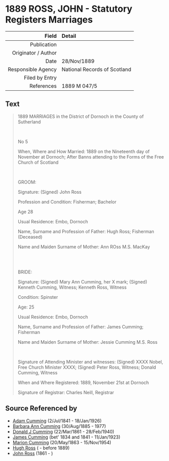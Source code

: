 ﻿---
layout: page
permalink: /sources/s75160785
---

# 1889 ROSS, JOHN - Statutory Registers Marriages

Field | Detail
---:|:---
Publication | 
Originator / Author | 
Date | 28/Nov/1889
Responsible Agency | National Records of Scotland
Filed by Entry | 
References | 1889 M 047/5

## Text

> 1889 MARRIAGES in the District of Dornoch in the County of Sutherland
>
> <br/>
>
> No 5
>
> When, Where and How Married: 1889 on the Nineteenth day of November at Dornoch; After Banns attending to the Forms of the Free Church of Scotland
>
> <br/>
>
> GROOM:
>
> Signature: (Signed) John Ross
>
> Profession and Condition: Fisherman; Bachelor
>
> Age 28
>
> Usual Residence: Embo, Dornoch
>
> Name, Surname and Profession of Father: Hugh Ross; Fisherman (Deceased)
>
> Name and Maiden Surname of Mother: Ann ROss M.S. MacKay
>
> <br/>
>
> <br/>
>
> BRIDE:
>
> Signature: (Signed) Mary Ann Cumming, her X mark; (Signed) Kenneth Cumming, Witness; Kenneth Ross, Witness
>
> Condition: Spinster
>
> Age: 25
>
> Usual Residence: Embo, Dornoch
>
> Name, Surname and Profession of Father: James Cumming; Fisherman
>
> Name and Maiden Surname of Mother: Jessie Cumming M.S. Ross
>
> <br/>
>
> Signature of Attending Minister and witnesses: (Signed) XXXX Nobel, Free Church Minister XXXX; (Signed) Peter Ross, Witness; Donald Cumming, Witness
>
> When and Where Registered: 1889, November 21st at Dornoch
>
> Signature of Registrar: Charles Neill, Registrar
>

## Source Referenced by

* [Adam Cumming](../people/@55409960@-adam-cumming-b1841-7-2-d1926-1-18.md) (2/Jul/1841 - 18/Jan/1926)
* [Barbara Ann Cumming](../people/@57039529@-barbara-ann-cumming-b1885-8-30-d1977.md) (30/Aug/1885 - 1977)
* [Donald J Cumming](../people/@20465544@-donald-j-cumming-b1861-3-22-d1940-2-28.md) (22/Mar/1861 - 28/Feb/1940)
* [James Cumming](../people/@66384942@-james-cumming-b1834~1841-d1923-1-11.md) (bet' 1834 and 1841 - 11/Jan/1923)
* [Marion Cumming](../people/@59851647@-marion-cumming-b1863-5-20-d1954-11-15.md) (20/May/1863 - 15/Nov/1954)
* [Hugh Ross](../people/@10594034@-hugh-ross-b-d1889.md) ( - before 1889)
* [John Ross](../people/@75057664@-john-ross-b1861-d.md) (1861 - )
